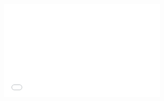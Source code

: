 <iframe width="100%" height="300" src="//jsrun.net/PJqKp/embedded/all/light/" allowfullscreen="allowfullscreen" frameborder="0"></iframe>